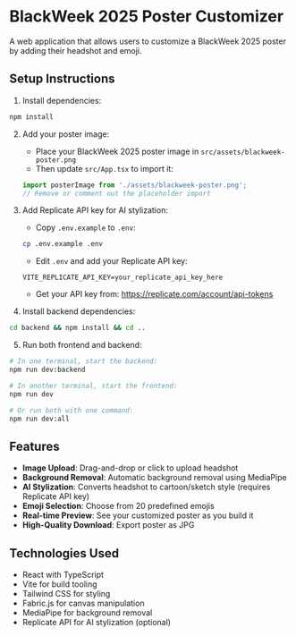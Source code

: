# BlackWeek 2025 Poster Customizer

A web application that allows users to customize a BlackWeek 2025 poster by adding their headshot and emoji.

## Setup Instructions

1. Install dependencies:
```bash
npm install
```

2. Add your poster image:
   - Place your BlackWeek 2025 poster image in `src/assets/blackweek-poster.png`
   - Then update `src/App.tsx` to import it:
   ```typescript
   import posterImage from './assets/blackweek-poster.png';
   // Remove or comment out the placeholder import
   ```

3. Add Replicate API key for AI stylization:
   - Copy `.env.example` to `.env`:
   ```bash
   cp .env.example .env
   ```
   - Edit `.env` and add your Replicate API key:
   ```
   VITE_REPLICATE_API_KEY=your_replicate_api_key_here
   ```
   - Get your API key from: https://replicate.com/account/api-tokens

4. Install backend dependencies:
```bash
cd backend && npm install && cd ..
```

5. Run both frontend and backend:
```bash
# In one terminal, start the backend:
npm run dev:backend

# In another terminal, start the frontend:
npm run dev

# Or run both with one command:
npm run dev:all
```

## Features

- **Image Upload**: Drag-and-drop or click to upload headshot
- **Background Removal**: Automatic background removal using MediaPipe
- **AI Stylization**: Converts headshot to cartoon/sketch style (requires Replicate API key)
- **Emoji Selection**: Choose from 20 predefined emojis
- **Real-time Preview**: See your customized poster as you build it
- **High-Quality Download**: Export poster as JPG

## Technologies Used

- React with TypeScript
- Vite for build tooling
- Tailwind CSS for styling
- Fabric.js for canvas manipulation
- MediaPipe for background removal
- Replicate API for AI stylization (optional)